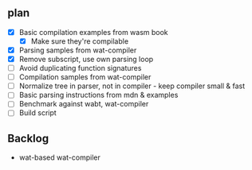 
## plan

* [x] Basic compilation examples from wasm book
  * [x] Make sure they're compilable
* [x] Parsing samples from wat-compiler
* [x] Remove subscript, use own parsing loop
* [ ] Avoid duplicating function signatures
* [ ] Compilation samples from wat-compiler
* [ ] Normalize tree in parser, not in compiler - keep compiler small & fast
* [ ] Basic parsing instructions from mdn & examples
* [ ] Benchmark against wabt, wat-compiler
* [ ] Build script

## Backlog

* wat-based wat-compiler
